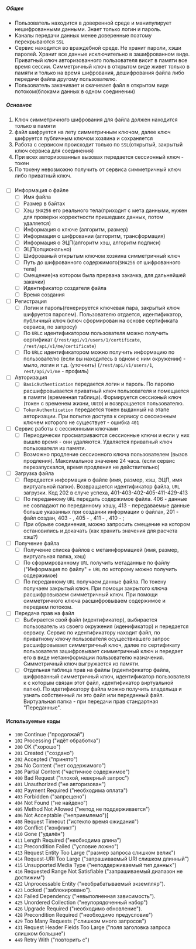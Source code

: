##### Общее
- Пользователь находится в доверенной среде и манипулирует нешифрованными данными. Знает только логин и пароль.
- Каналы передачи данных менее доверенные поэтому перекрываются `SSL`
- Сервис находится во враждебной среде. Не хранит пароли, хэши паролей. Хранит все данные исключительно
  в зашифрованном виде. Приватный ключ авторизованного пользователя висит в памяти все время сессии. Симметричный ключ
  в открытом виде живет только в памяти и только на время шифрования, дешифрования файла либо передачи файла другому 
  пользователю.
- Пользователь закачивает и скачивает файл в открытом виде потоком(блоками данных в одном соединении)

##### Основное
1. Ключ симметричного шифрования для файла должен находится только в памяти
2. файл шифруется на лету симметричным ключом, далее ключ шифруется публичным ключом хозяина и сохраняется
3. Работа с сервисом происходит только по `SSL`(открытый, закрытый ключ сервиса для соединения)
4. При всех авторизованных вызовах передается сессионный ключ - токен
5. По токену невозможно получить от сервиса симметричный ключ либо приватный ключ.

##### 
- [ ] Информация о файле
    - [ ] Имя файла 
    - [ ] Размер в байтах 
    - [ ] Хэш `SHA256` его реального тела(приходит с мета данными, нужен для проверки корректности пришедших данных, 
          потом удаляется) 
    - [ ] Информация о ключе (алгоритм, размер)
    - [ ] Информация о шифровании (алгоритм, трансформация)
    - [ ] Информация о ЭЦП(алгоритм хэш, алгоритм подписи)
    - [ ] ЭЦП(опционально)
    - [ ] Шифрованый открытым ключом хозяина симметричный ключ
    - [ ] Путь до шифрованного содержимого(`SHA256` от шифрованного тела)
    - [ ] Смещение(на котором была прервана закачка, для дальнейшей закачки)
    - [ ] Идентификатор создателя файла
    - [ ] Время создания
- [ ] Регистрация
    - [ ] Логин и пароль(генерируется ключевая пара, закрытый ключ шифруется паролем). Пользователю отдается, 
          идентификатор, публичный ключ (ключ сформирован на основе сертификата сервиса, по запросу)
    - [ ] По `URL`с идентификатором пользователя можно получить сертификат (`/rest/api/v1/users/1/certificate`, 
          `/rest/api/v1/me/certificate`)
    - [ ] По `URL`с идентификатором можно получить информацию по пользователю (если вы находитесь в одном с 
          ним окружении) - мыло, логин и т.д. (уточнить) (`/rest/api/v1/users/1`, `rest/api/v1/me` - профиль)
- [ ] Авторизация 
    - [ ] `BasicAuthentication` передается логин и пароль. 
          По паролю расшифровывается приватный ключ пользователя и помещается в памяти (временная таблица).
          Формируется сессионый ключ (токен с временем жизни, `UUID`) и возвращается пользователю.
    - [ ] `TokenAuthentication` передается токен выданный на этапе авторизации. При попытке доступа 
          к сервису с сессионным ключем которого не существует - ошибка `401`
- [ ] Сервис работы с сессионными ключами
    - [ ] Периодически просматриваются сессионные ключи и если у них вышло время - они удаляются. 
          Удаляется приватный ключ пользователя из памяти.
    - [ ] Возможно продление сессионного ключа пользователем (вызов продления). Максимальное
          значение 24 часа. (если сервис перезапускался, время продления не действительно)
- [ ] Загрузка файла
    - [ ] Передается информация о файле (имя, размер, хэш, ЭЦП, имя виртуальной папки). Возвращается идентификатор файла, 
          `URL` загрузки. Код 202 в случе успеха, 401-403-402-405-411-429-413
    - [ ] По переданному `URL` передать содержимое файла. 
          406 - данные не совпадают по переданному хэшу, 
          413 - передаваемые данные больше указанных при создании информации о файлах,
          201 - файл создан,
          403 - ,
          405 - ,
          411 - ,
          410 - ;
    - [ ] При обрыве соединения, можно запросить смещение на котором остановились и докачать (как хранить 
          значения для расчета хэш?)
- [ ] Получение файла
    - [ ] Получение списка файлов с метаинформацией (имя, размер, виртуальная папка, хэш) 
    - [ ] По сформированному `URL` получить метаданные по файлу ("Информация по файлу" + `URL` по которому можно 
          получить содержимое) 
    - [ ] По переданному `URL` получаем данные файла. По токену получаем закрытый ключ. При помощи закрытого ключа
          расшифровываем симметричный ключ. При помощи симметричного ключа расшифровываем содержимое и передаем потоком.
- [ ] Передача прав на файл
    - [ ] Выбирается свой файл (идентификатор), выбирается пользователь из своего окружения (иденификатор) и передается 
          сервису. Сервис по идентификатору находит файл, по приватному ключу пользователя осуществившего запрос
          расшифровывает симметричный ключ, далее по сертификату пользователя зашифровывает симметричный ключ и передает
          его в виде метаинформации пользователю назначения. Симметричный ключ выгружается из памяти.
    - [ ] Отдельная таблица прав на файлы (идентификатор файла, шифрованный симметричный ключ, идентификатор пользователя
          к с которым связан этот файл, идентификатор виртуальной папки). По идетификатору файла можно получить владельца 
          и узнать собственный ли это файл или переданный файл. Виртуальная папка - при передачи прав стандартная 
          "Переданные".
#### Используемые коды
- `100` Continue ("продолжай")
- `102` Processing ("идёт обработка")
- `200` OK ("хорошо")
- `201` Created ("создано")
- `202` Accepted ("принято")
- `204` No Content ("нет содержимого")
- `206` Partial Content ("частичное содержимое")
- `400` Bad Request ("плохой, неверный запрос")
- `401` Unauthorized ("не авторизован")
- `402` Payment Required ("необходима оплата")
- `403` Forbidden ("запрещено")
- `404` Not Found ("не найдено")
- `405` Method Not Allowed ("метод не поддерживается")
- `406` Not Acceptable ("неприемлемо")[
- `408` Request Timeout ("истекло время ожидания")
- `409` Conflict ("конфликт")
- `410` Gone ("удалён")
- `411` Length Required ("необходима длина")
- `412` Precondition Failed ("условие ложно")
- `413` Request Entity Too Large ("размер запроса слишком велик")
- `414` Request-URI Too Large ("запрашиваемый URI слишком длинный")
- `415` Unsupported Media Type ("неподдерживаемый тип данных")
- `416` Requested Range Not Satisfiable ("запрашиваемый диапазон не достижим")
- `422` Unprocessable Entity ("необрабатываемый экземпляр").
- `423` Locked ("заблокировано").
- `424` Failed Dependency ("невыполненная зависимость").
- `425` Unordered Collection ("неупорядоченный набор")
- `426` Upgrade Required ("необходимо обновление").
- `428` Precondition Required ("необходимо предусловие")
- `429` Too Many Requests ("слишком много запросов")
- `431` Request Header Fields Too Large ("поля заголовка запроса слишком большие")
- `449` Retry With ("повторить с")
